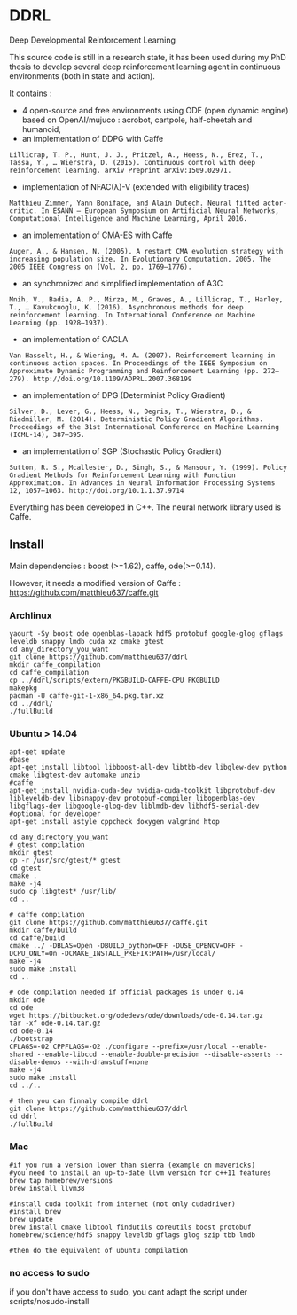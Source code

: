 # DDRL
Deep Developmental Reinforcement Learning

This source code is still in a research state, it has been used during 
my PhD thesis to develop several deep reinforcement learning agent in continuous environments (both in state and action).

It contains : 
- 4 open-source and free environments using ODE (open dynamic engine) based on OpenAI/mujuco : acrobot, cartpole, half-cheetah and humanoid,
- an implementation of DDPG with Caffe
```
Lillicrap, T. P., Hunt, J. J., Pritzel, A., Heess, N., Erez, T., Tassa, Y., … Wierstra, D. (2015). Continuous control with deep reinforcement learning. arXiv Preprint arXiv:1509.02971.
```
- implementation of NFAC(&lambda;)-V (extended with eligibility traces)
```
Matthieu Zimmer, Yann Boniface, and Alain Dutech. Neural fitted actor-critic. In ESANN – European Symposium on Artificial Neural Networks, Computational Intelligence and Machine Learning, April 2016.
```
- an implementation of CMA-ES with Caffe
```
Auger, A., & Hansen, N. (2005). A restart CMA evolution strategy with increasing population size. In Evolutionary Computation, 2005. The 2005 IEEE Congress on (Vol. 2, pp. 1769–1776).
```
- an synchronized and simplified implementation of A3C
```
Mnih, V., Badia, A. P., Mirza, M., Graves, A., Lillicrap, T., Harley, T., … Kavukcuoglu, K. (2016). Asynchronous methods for deep reinforcement learning. In International Conference on Machine Learning (pp. 1928–1937).
```
- an implementation of CACLA
```
Van Hasselt, H., & Wiering, M. A. (2007). Reinforcement learning in continuous action spaces. In Proceedings of the IEEE Symposium on Approximate Dynamic Programming and Reinforcement Learning (pp. 272–279). http://doi.org/10.1109/ADPRL.2007.368199
```
- an implementation of DPG (Determinist Policy Gradient)
```
Silver, D., Lever, G., Heess, N., Degris, T., Wierstra, D., & Riedmiller, M. (2014). Deterministic Policy Gradient Algorithms. Proceedings of the 31st International Conference on Machine Learning (ICML-14), 387–395.
```
- an implementation of SGP (Stochastic Policy Gradient)
```
Sutton, R. S., Mcallester, D., Singh, S., & Mansour, Y. (1999). Policy Gradient Methods for Reinforcement Learning with Function Approximation. In Advances in Neural Information Processing Systems 12, 1057–1063. http://doi.org/10.1.1.37.9714
```

Everything has been developed in C++.
The neural network library used is Caffe.

## Install

Main dependencies : boost (>=1.62), caffe, ode(>=0.14).

However, it needs a modified version of Caffe : https://github.com/matthieu637/caffe.git

### Archlinux
```
yaourt -Sy boost ode openblas-lapack hdf5 protobuf google-glog gflags leveldb snappy lmdb cuda xz cmake gtest
cd any_directory_you_want
git clone https://github.com/matthieu637/ddrl
mkdir caffe_compilation 
cd caffe_compilation
cp ../ddrl/scripts/extern/PKGBUILD-CAFFE-CPU PKGBUILD
makepkg
pacman -U caffe-git-1-x86_64.pkg.tar.xz
cd ../ddrl/
./fullBuild
```

### Ubuntu > 14.04

```
apt-get update
#base
apt-get install libtool libboost-all-dev libtbb-dev libglew-dev python cmake libgtest-dev automake unzip
#caffe
apt-get install nvidia-cuda-dev nvidia-cuda-toolkit libprotobuf-dev libleveldb-dev libsnappy-dev protobuf-compiler libopenblas-dev libgflags-dev libgoogle-glog-dev liblmdb-dev libhdf5-serial-dev
#optional for developer
apt-get install astyle cppcheck doxygen valgrind htop

cd any_directory_you_want
# gtest compilation
mkdir gtest
cp -r /usr/src/gtest/* gtest
cd gtest
cmake .
make -j4
sudo cp libgtest* /usr/lib/
cd ..

# caffe compilation
git clone https://github.com/matthieu637/caffe.git
mkdir caffe/build
cd caffe/build
cmake ../ -DBLAS=Open -DBUILD_python=OFF -DUSE_OPENCV=OFF -DCPU_ONLY=On -DCMAKE_INSTALL_PREFIX:PATH=/usr/local/
make -j4
sudo make install
cd ..

# ode compilation needed if official packages is under 0.14
mkdir ode
cd ode
wget https://bitbucket.org/odedevs/ode/downloads/ode-0.14.tar.gz
tar -xf ode-0.14.tar.gz
cd ode-0.14
./bootstrap
CFLAGS=-O2 CPPFLAGS=-O2 ./configure --prefix=/usr/local --enable-shared --enable-libccd --enable-double-precision --disable-asserts --disable-demos --with-drawstuff=none
make -j4
sudo make install
cd ../..

# then you can finnaly compile ddrl
git clone https://github.com/matthieu637/ddrl
cd ddrl
./fullBuild

```

### Mac
```
#if you run a version lower than sierra (example on mavericks)
#you need to install an up-to-date llvm version for c++11 features
brew tap homebrew/versions
brew install llvm38

#install cuda toolkit from internet (not only cudadriver)
#install brew
brew update
brew install cmake libtool findutils coreutils boost protobuf homebrew/science/hdf5 snappy leveldb gflags glog szip tbb lmdb

#then do the equivalent of ubuntu compilation
```

### no access to sudo
if you don't have access to sudo, you cant adapt the script under scripts/nosudo-install
